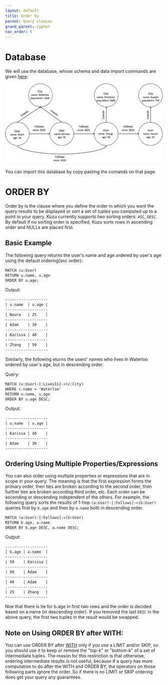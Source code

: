 ```yaml
---
layout: default
title: Order by
parent: Query clauses
grand_parent: Cypher
nav_order: 6
---
```


# Database
We will use the database, whose schema and data import commands are given [here](example-database.md):

<img src="../../../img/running-example.png" width="800">

You can import this database by copy pasting the comands on that page. 

# ORDER BY
Order by is the clause where you define the order in which you want the query results to be displayed 
or sort a set of tuples you computed up to a point in your query.  Kùzu currently supports two 
sorting orders: `ASC`, `DESC`. By default if no sorting order is specified, Kùzu sorts 
rows in ascending order and NULLs are placed first. 

## Basic Example
The following query returns the user's name and age ordered by user's age using the default ordering(asc order):

```
MATCH (u:User)
RETURN u.name, u.age
ORDER BY u.age;
```
Output:
```
-------------------
| u.name  | u.age |
-------------------
| Noura   | 25    |
-------------------
| Adam    | 30    |
-------------------
| Karissa | 40    |
-------------------
| Zhang   | 50    |
-------------------
```
Similarly, the following eturns the users' names who lives in Waterloo ordered by user's age,
but in descending order.

Query:
```
MATCH (u:User)-[:LivesIn]->(c:City)
WHERE c.name = 'Waterloo'
RETURN u.name, u.age
ORDER BY u.age DESC;
```
Output:
```
-------------------
| u.name  | u.age |
-------------------
| Karissa | 40    |
-------------------
| Adam    | 30    |
-------------------
```

## Ordering Using Multiple Properties/Expressions
You can also order using multiple properties or expressions that are in scope in your query. 
The meaning is that the first expression forms the primary order, then ties are broken
according to the second order, then further ties are broken according third order, etc.
Each order can be ascending or descending independent of the others.
For example, the following query sorts the results of 1-hop `(a:User)-[:Follows]->(b:User)`
queries first by `b.age` and then by `a.name` both in descending order.

```
MATCH (a:User)-[:Follows]->(b:User)
RETURN b.age, a.name 
ORDER BY b.age DESC, a.name DESC;
```
Output:
```
-------------------
| b.age | a.name  |
-------------------
| 50    | Karissa |
-------------------
| 50    | Adam    |
-------------------
| 40    | Adam    |
-------------------
| 25    | Zhang   |
-------------------
```
Noe that there is tie for b.age in first two rows and the order is 
decided based on a.name (in descending order). If you removed the
last `DESC` in the above query, the first two tuples in the result
would be swapped.

## Note on Using ORDER BY after WITH:
You can use ORDER BY after [WITH](with.md) only if you use a LIMIT and/or SKIP, so you should
use it to keep or remove the "top-k" or "bottom-k" of a set of intermediate tuples. The reason for this
restriction is that otherwise, ordering intermediate results is not useful, because if 
a query has more computation to do after the WITH and ORDER BY, the operators on those following
parts ignore the order. So if there is no LIMIT or SKIP ordering does get your query any guarantees.
